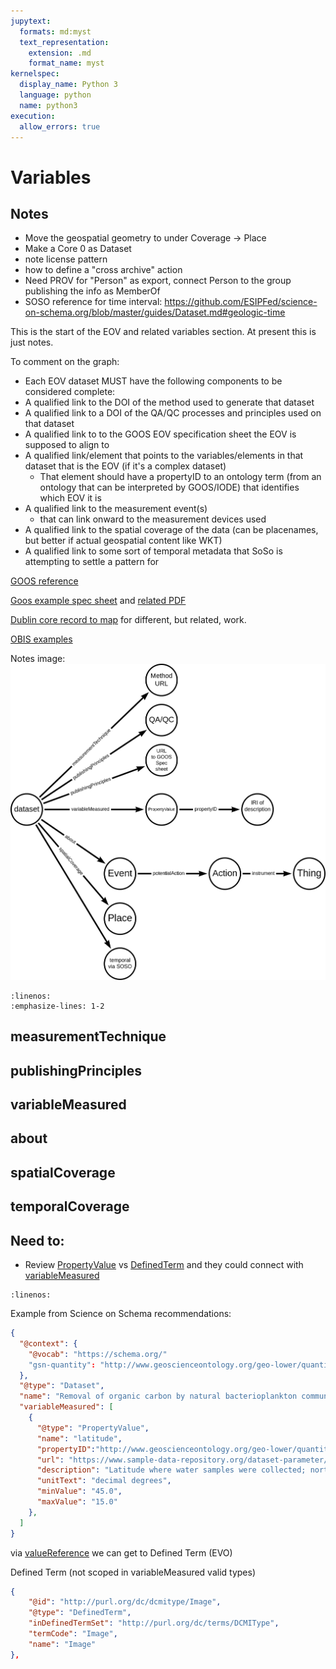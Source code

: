 ```yaml
---
jupytext:
  formats: md:myst
  text_representation:
    extension: .md
    format_name: myst
kernelspec:
  display_name: Python 3
  language: python
  name: python3
execution:
  allow_errors: true
---
```


# Variables

## Notes

* Move the geospatial geometry to under Coverage -> Place
* Make a Core 0 as Dataset
* note license pattern
* how to define a "cross archive" action
* Need PROV for "Person" as export, connect Person to the group publishing the info as MemberOf
* SOSO reference for time interval:  https://github.com/ESIPFed/science-on-schema.org/blob/master/guides/Dataset.md#geologic-time 

This is the start of the EOV and related variables section.  At present this is just notes.

To comment on the graph:
* Each EOV dataset MUST have the following components to be considered complete:
* A qualified link to the DOI of the method used to generate that dataset
* A qualified link to a DOI of the QA/QC processes and principles used on that dataset
* A qualified link to to the GOOS EOV specification sheet the EOV is supposed to align to
* A qualified link/element that points to the variables/elements in that dataset that is the EOV (if it's a complex dataset)
  * That element should have a propertyID to an ontology term (from an ontology that can be interpreted by GOOS/IODE) that identifies which EOV it is
* A qualified link to the measurement event(s)
  * that can link onward to the measurement devices used
* A qualified link to the spatial coverage of the data (can be placenames, but better if actual geospatial content like WKT)
* A qualified link to some sort of temporal metadata that SoSo is attempting to settle a pattern for


[GOOS reference](https://www.goosocean.org/index.php?option=com_content&view=article&layout=edit&id=283&Itemid=441)

[Goos example spec sheet](https://www.goosocean.org/index.php?option=com_oe&task=viewDocumentRecord&docID=17465) and 
[related PDF](file:///home/fils/Downloads/OOPC_SSH_Specification_v5.2.pdf)   

[Dublin core record to map](https://repository.oceanbestpractices.org/handle/11329/1920?show=full) for different, but related, work.


[OBIS examples](https://manual.obis.org/examples/)

Notes image:
![notes image](./eov.png)


```{literalinclude} ./graphs/obisData2.json
:linenos:
:emphasize-lines: 1-2
```

## measurementTechnique

## publishingPrinciples

## variableMeasured

## about

## spatialCoverage

## temporalCoverage



## Need to:

* Review [PropertyValue](https://schema.org/PropertyValue) vs [DefinedTerm](https://schema.org/DefinedTerm) and they could connect with [variableMeasured](https://schema.org/variableMeasured)


```{literalinclude} ./graphs/temporalCoverage.json
:linenos:
```




Example from Science on Schema recommendations:
```json
{
  "@context": {
    "@vocab": "https://schema.org/"
    "gsn-quantity": "http://www.geoscienceontology.org/geo-lower/quantity#"
  },
  "@type": "Dataset",
  "name": "Removal of organic carbon by natural bacterioplankton communities as a function of pCO2 from laboratory experiments between 2012 and 2016",
  "variableMeasured": [
    {
      "@type": "PropertyValue",
      "name": "latitude",
      "propertyID":"http://www.geoscienceontology.org/geo-lower/quantity#latitude",
      "url": "https://www.sample-data-repository.org/dataset-parameter/665787",
      "description": "Latitude where water samples were collected; north is positive.",
      "unitText": "decimal degrees",
      "minValue": "45.0",
      "maxValue": "15.0"
    },
  ]
}
```

via [valueReference](https://schema.org/valueReference) we can get to Defined Term  (EVO)

Defined Term  (not scoped in variableMeasured valid types)
```json
{
    "@id": "http://purl.org/dc/dcmitype/Image",
    "@type": "DefinedTerm",
    "inDefinedTermSet": "http://purl.org/dc/terms/DCMIType",
    "termCode": "Image",
    "name": "Image"
},
```



